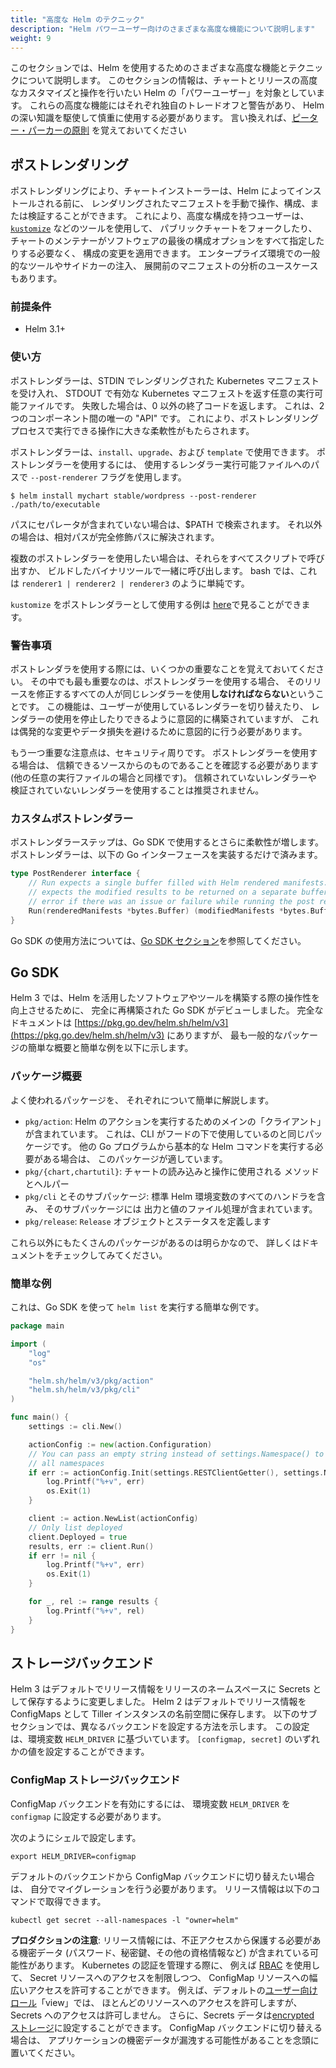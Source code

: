 ```yaml
---
title: "高度な Helm のテクニック"
description: "Helm パワーユーザー向けのさまざまな高度な機能について説明します"
weight: 9
---
```


このセクションでは、Helm を使用するためのさまざまな高度な機能とテクニックについて説明します。
このセクションの情報は、チャートとリリースの高度なカスタマイズと操作を行いたい
Helm の「パワーユーザー」を対象としています。
これらの高度な機能にはそれぞれ独自のトレードオフと警告があり、
Helm の深い知識を駆使して慎重に使用する必要があります。
言い換えれば、[ピーター・パーカーの原則](https://en.wikipedia.org/wiki/With_great_power_comes_great_responsibility)
を覚えておいてください

## ポストレンダリング
ポストレンダリングにより、チャートインストーラーは、Helm によってインストールされる前に、
レンダリングされたマニフェストを手動で操作、構成、または検証することができます。
これにより、高度な構成を持つユーザーは、[`kustomize`](https://kustomize.io) などのツールを使用して、
パブリックチャートをフォークしたり、
チャートのメンテナーがソフトウェアの最後の構成オプションをすべて指定したりする必要なく、
構成の変更を適用できます。
エンタープライズ環境での一般的なツールやサイドカーの注入、
展開前のマニフェストの分析のユースケースもあります。

### 前提条件
- Helm 3.1+

### 使い方
ポストレンダラーは、STDIN でレンダリングされた Kubernetes マニフェストを受け入れ、
STDOUT で有効な Kubernetes マニフェストを返す任意の実行可能ファイルです。
失敗した場合は、0 以外の終了コードを返します。
これは、2つのコンポーネント間の唯一の "API" です。
これにより、ポストレンダリングプロセスで実行できる操作に大きな柔軟性がもたらされます。

ポストレンダラーは、`install`、`upgrade`、および `template` で使用できます。
ポストレンダラーを使用するには、
使用するレンダラー実行可能ファイルへのパスで `--post-renderer` フラグを使用します。

```shell
$ helm install mychart stable/wordpress --post-renderer ./path/to/executable
```

パスにセパレータが含まれていない場合は、$PATH で検索されます。
それ以外の場合は、相対パスが完全修飾パスに解決されます。

複数のポストレンダラーを使用したい場合は、それらをすべてスクリプトで呼び出すか、
ビルドしたバイナリツールで一緒に呼び出します。
bash では、これは `renderer1 | renderer2 | renderer3` のように単純です。

`kustomize` をポストレンダラーとして使用する例は
[here](https://github.com/thomastaylor312/advanced-helm-demos/tree/master/post-render)で見ることができます。

### 警告事項
ポストレンダラを使用する際には、いくつかの重要なことを覚えておいてください。
その中でも最も重要なのは、ポストレンダラーを使用する場合、
そのリリースを修正するすべての人が同じレンダラーを使用**しなければならない**ということです。
この機能は、ユーザーが使用しているレンダラーを切り替えたり、
レンダラーの使用を停止したりできるように意図的に構築されていますが、
これは偶発的な変更やデータ損失を避けるために意図的に行う必要があります。

もう一つ重要な注意点は、セキュリティ周りです。
ポストレンダラーを使用する場合は、
信頼できるソースからのものであることを確認する必要があります (他の任意の実行ファイルの場合と同様です)。
信頼されていないレンダラーや
検証されていないレンダラーを使用することは推奨されません。

### カスタムポストレンダラー
ポストレンダラーステップは、Go SDK で使用するとさらに柔軟性が増します。
ポストレンダラーは、以下の Go インターフェースを実装するだけで済みます。

```go
type PostRenderer interface {
    // Run expects a single buffer filled with Helm rendered manifests. It
    // expects the modified results to be returned on a separate buffer or an
    // error if there was an issue or failure while running the post render step
    Run(renderedManifests *bytes.Buffer) (modifiedManifests *bytes.Buffer, err error)
}
```

Go SDK の使用方法については、[Go SDK セクション](#go-sdk)を参照してください。

## Go SDK
Helm 3 では、Helm を活用したソフトウェアやツールを構築する際の操作性を向上させるために、
完全に再構築された Go SDK がデビューしました。
完全なドキュメントは [https://pkg.go.dev/helm.sh/helm/v3](https://pkg.go.dev/helm.sh/helm/v3) にありますが、
最も一般的なパッケージの簡単な概要と簡単な例を以下に示します。

### パッケージ概要
よく使われるパッケージを、
それぞれについて簡単に解説します。

- `pkg/action`: Helm のアクションを実行するためのメインの「クライアント」が含まれています。
  これは、CLI がフードの下で使用しているのと同じパッケージです。
  他の Go プログラムから基本的な Helm コマンドを実行する必要がある場合は、
  このパッケージが適しています。
- `pkg/{chart,chartutil}`: チャートの読み込みと操作に使用される
  メソッドとヘルパー
- `pkg/cli` とそのサブパッケージ: 標準 Helm 環境変数のすべてのハンドラを含み、
  そのサブパッケージには
  出力と値のファイル処理が含まれています。
- `pkg/release`: `Release` オブジェクトとステータスを定義します

これら以外にもたくさんのパッケージがあるのは明らかなので、
詳しくはドキュメントをチェックしてみてください。

### 簡単な例
これは、Go SDK を使って `helm list` を実行する簡単な例です。

```go
package main

import (
    "log"
    "os"

    "helm.sh/helm/v3/pkg/action"
    "helm.sh/helm/v3/pkg/cli"
)

func main() {
    settings := cli.New()

    actionConfig := new(action.Configuration)
    // You can pass an empty string instead of settings.Namespace() to list
    // all namespaces
    if err := actionConfig.Init(settings.RESTClientGetter(), settings.Namespace(), os.Getenv("HELM_DRIVER"), log.Printf); err != nil {
        log.Printf("%+v", err)
        os.Exit(1)
    }

    client := action.NewList(actionConfig)
    // Only list deployed
    client.Deployed = true
    results, err := client.Run()
    if err != nil {
        log.Printf("%+v", err)
        os.Exit(1)
    }

    for _, rel := range results {
        log.Printf("%+v", rel)
    }
}

```

## ストレージバックエンド

Helm 3 はデフォルトでリリース情報をリリースのネームスペースに Secrets として保存するように変更しました。
Helm 2 はデフォルトでリリース情報を ConfigMaps として Tiller インスタンスの名前空間に保存します。
以下のサブセクションでは、異なるバックエンドを設定する方法を示します。
この設定は、環境変数 `HELM_DRIVER` に基づいています。
`[configmap, secret]` のいずれかの値を設定することができます。

### ConfigMap ストレージバックエンド

ConfigMap バックエンドを有効にするには、
環境変数 `HELM_DRIVER` を `configmap` に設定する必要があります。

次のようにシェルで設定します。

```shell
export HELM_DRIVER=configmap
```

デフォルトのバックエンドから ConfigMap バックエンドに切り替えたい場合は、
自分でマイグレーションを行う必要があります。
リリース情報は以下のコマンドで取得できます。

```shell
kubectl get secret --all-namespaces -l "owner=helm"
```

**プロダクションの注意**: リリース情報には、不正アクセスから保護する必要がある機密データ (パスワード、秘密鍵、その他の資格情報など) が含まれている可能性があります。
Kubernetes の認証を管理する際に、
例えば [RBAC](https://kubernetes.io/docs/reference/access-authn-authz/rbac/) を使用して、
Secret リソースへのアクセスを制限しつつ、
ConfigMap リソースへの幅広いアクセスを許可することができます。
例えば、デフォルトの[ユーザー向けロール](https://kubernetes.io/docs/reference/access-authn-authz/rbac/#user-facing-roles)「view」では、
ほとんどのリソースへのアクセスを許可しますが、
Secrets へのアクセスは許可しません。
さらに、Secrets データは[encrypted ストレージ](https://kubernetes.io/docs/tasks/administer-cluster/encrypt-data/)に設定することができます。
ConfigMap バックエンドに切り替える場合は、
アプリケーションの機密データが漏洩する可能性があることを念頭に置いてください。
